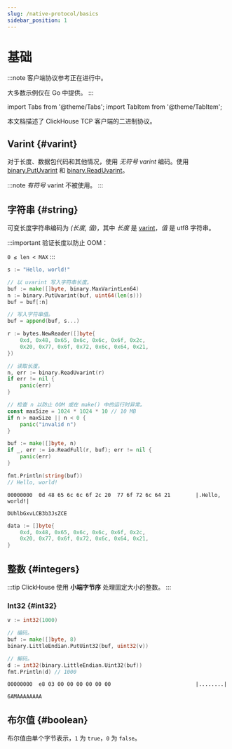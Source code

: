 ```yaml
---
slug: /native-protocol/basics
sidebar_position: 1
---
```



# 基础

:::note
客户端协议参考正在进行中。

大多数示例仅在 Go 中提供。
:::

import Tabs from '@theme/Tabs';
import TabItem from '@theme/TabItem';

本文档描述了 ClickHouse TCP 客户端的二进制协议。

## Varint {#varint}

对于长度、数据包代码和其他情况，使用 *无符号 varint* 编码。使用 [binary.PutUvarint](https://pkg.go.dev/encoding/binary#PutUvarint) 和 [binary.ReadUvarint](https://pkg.go.dev/encoding/binary#ReadUvarint)。

:::note
*有符号* varint 不被使用。
:::

## 字符串 {#string}

可变长度字符串编码为 *(长度, 值)*，其中 *长度* 是 [varint](#varint)，*值* 是 utf8 字符串。

:::important
验证长度以防止 OOM：

`0 ≤ len < MAX`
:::

<Tabs>
<TabItem value="encode" label="编码">

```go
s := "Hello, world!"

// 以 uvarint 写入字符串长度。
buf := make([]byte, binary.MaxVarintLen64)
n := binary.PutUvarint(buf, uint64(len(s)))
buf = buf[:n]

// 写入字符串值。
buf = append(buf, s...)
```

</TabItem>
<TabItem value="decode" label="解码">

```go
r := bytes.NewReader([]byte{
    0xd, 0x48, 0x65, 0x6c, 0x6c, 0x6f, 0x2c,
    0x20, 0x77, 0x6f, 0x72, 0x6c, 0x64, 0x21,
})

// 读取长度。
n, err := binary.ReadUvarint(r)
if err != nil {
	panic(err)
}

// 检查 n 以防止 OOM 或在 make() 中的运行时异常。
const maxSize = 1024 * 1024 * 10 // 10 MB
if n > maxSize || n < 0 {
    panic("invalid n")
}

buf := make([]byte, n)
if _, err := io.ReadFull(r, buf); err != nil {
	panic(err)
}

fmt.Println(string(buf))
// Hello, world!
```

</TabItem>
</Tabs>

<Tabs>
<TabItem value="hexdump" label="十六进制转储">

```hexdump
00000000  0d 48 65 6c 6c 6f 2c 20  77 6f 72 6c 64 21        |.Hello, world!|
```

</TabItem>
<TabItem value="base64" label="Base64">

```text
DUhlbGxvLCB3b3JsZCE
```

</TabItem>
<TabItem value="go" label="Go">

```go
data := []byte{
    0xd, 0x48, 0x65, 0x6c, 0x6c, 0x6f, 0x2c,
    0x20, 0x77, 0x6f, 0x72, 0x6c, 0x64, 0x21,
}
```

</TabItem>
</Tabs>

## 整数 {#integers}

:::tip
ClickHouse 使用 **小端字节序** 处理固定大小的整数。
:::

### Int32 {#int32}
```go
v := int32(1000)

// 编码。
buf := make([]byte, 8)
binary.LittleEndian.PutUint32(buf, uint32(v))

// 解码。
d := int32(binary.LittleEndian.Uint32(buf))
fmt.Println(d) // 1000
```

<Tabs>
<TabItem value="hexdump" label="十六进制转储">

```hexdump
00000000  e8 03 00 00 00 00 00 00                           |........|
```

</TabItem>
<TabItem value="base64" label="Base64">

```text
6AMAAAAAAAA
```

</TabItem>
</Tabs>

## 布尔值 {#boolean}

布尔值由单个字节表示，`1` 为 `true`，`0` 为 `false`。
